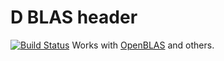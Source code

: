 D BLAS header
=======
[![Build Status](https://travis-ci.org/9il/cblas.svg)](https://travis-ci.org/9il/cblas)
Works with [OpenBLAS](https://github.com/xianyi/OpenBLAS) and others.
